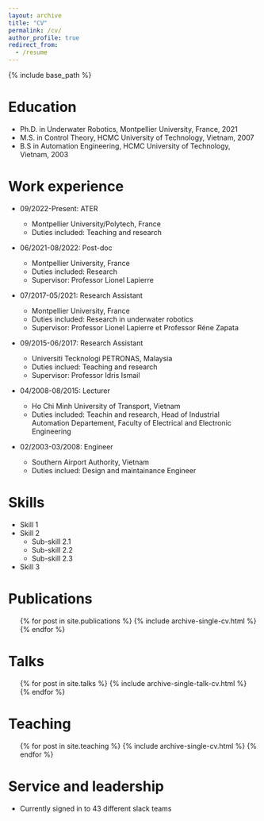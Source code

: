```yaml
---
layout: archive
title: "CV"
permalink: /cv/
author_profile: true
redirect_from:
  - /resume
---
```


{% include base_path %}

Education
======
* Ph.D. in Underwater Robotics, Montpellier University, France, 2021
* M.S. in Control Theory, HCMC University of Technology, Vietnam, 2007
* B.S in Automation Engineering, HCMC University of Technology, Vietnam, 2003

Work experience
======
* 09/2022-Present: ATER
  * Montpellier University/Polytech, France
  * Duties included: Teaching and research
  
* 06/2021-08/2022: Post-doc
  * Montpellier University, France
  * Duties included: Research
  * Supervisor: Professor Lionel Lapierre

* 07/2017-05/2021: Research Assistant
  * Montpellier University, France
  * Duties included: Research in underwater robotics
  * Supervisor: Professor Lionel Lapierre et Professor Réne Zapata

* 09/2015-06/2017: Research Assistant
  * Universiti Tecknologi PETRONAS, Malaysia
  * Duties inclued: Teaching and research
  * Supervisor: Professor Idris Ismail

* 04/2008-08/2015: Lecturer
  * Ho Chi Minh University of Transport, Vietnam
  * Duties included: Teachin and research, Head of Industrial Automation Departement, Faculty of Electrical and Electronic Engineering

* 02/2003-03/2008: Engineer
  * Southern Airport Authority, Vietnam
  * Duties inclued: Design and maintainance Engineer
  

Skills
======
* Skill 1
* Skill 2
  * Sub-skill 2.1
  * Sub-skill 2.2
  * Sub-skill 2.3
* Skill 3

Publications
======
  <ul>{% for post in site.publications %}
    {% include archive-single-cv.html %}
  {% endfor %}</ul>
  
Talks
======
  <ul>{% for post in site.talks %}
    {% include archive-single-talk-cv.html %}
  {% endfor %}</ul>
  
Teaching
======
  <ul>{% for post in site.teaching %}
    {% include archive-single-cv.html %}
  {% endfor %}</ul>
  
Service and leadership
======
* Currently signed in to 43 different slack teams
